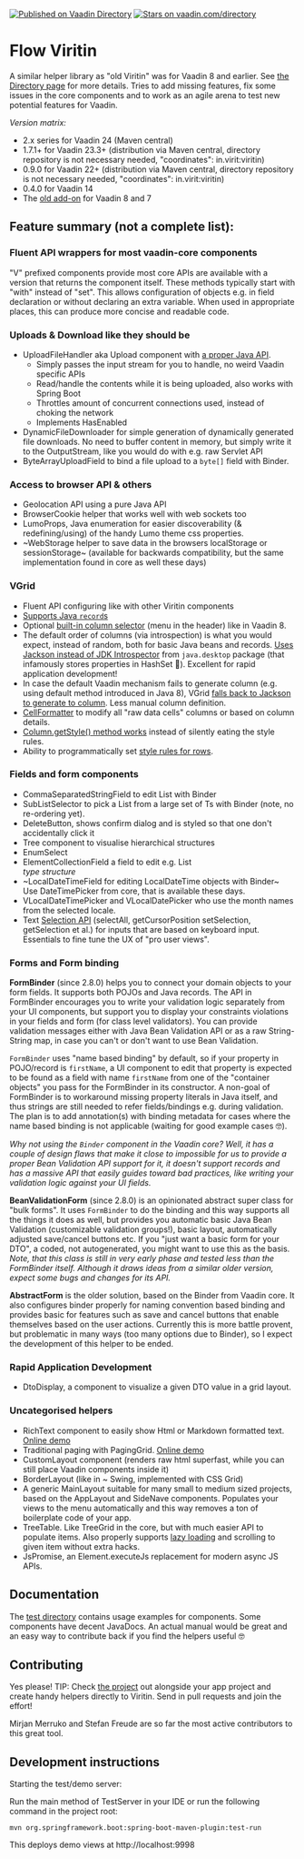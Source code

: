 [![Published on Vaadin  Directory](https://img.shields.io/badge/Vaadin%20Directory-published-00b4f0.svg)](https://vaadin.com/directory/component/flow-viritin)
[![Stars on vaadin.com/directory](https://img.shields.io/vaadin-directory/star/flow-viritin.svg)](https://vaadin.com/directory/component/flow-viritin)

# Flow Viritin

A similar helper library as "old Viritin" was for Vaadin 8 and earlier. See [the Directory page](https://vaadin.com/directory/component/flow-viritin) for more details. Tries to add missing features, fix some issues in the core components and to work as an agile arena to test new potential features for Vaadin.

*Version matrix:*
 * 2.x series for Vaadin 24 (Maven central)
 * 1.7.1+ for Vaadin 23.3+ (distribution via Maven central, directory repository is not necessary needed, "coordinates": in.virit:viritin)
 * 0.9.0 for Vaadin 22+ (distribution via Maven central, directory repository is not necessary needed, "coordinates": in.virit:viritin)
 * 0.4.0 for Vaadin 14
 * The [old add-on](https://vaadin.com/directory/component/viritin) for Vaadin 8 and 7

## Feature summary (not a complete list):

###  Fluent API wrappers for most vaadin-core components

"V" prefixed components provide most core APIs are available with a version that returns the component itself. These methods typically start with "with" instead of "set". This allows configuration of objects
e.g. in field declaration or without declaring an extra variable. When used in appropriate places, this can produce more concise and readable code. 

### Uploads & Download like they should be

 * UploadFileHandler aka Upload component with [a proper Java API](https://vaadin.com/blog/uploads-and-downloads-inputs-and-outputs).
   * Simply passes the input stream for you to handle, no weird Vaadin specific APIs
   * Read/handle the contents while it is being uploaded, also works with Spring Boot
   * Throttles amount of concurrent connections used, instead of choking the network
   * Implements HasEnabled
 * DynamicFileDownloader for simple generation of dynamically generated file downloads. No need to buffer content in memory, but simply write it to the OutputStream, like you would do with e.g. raw Servlet API
 * ByteArrayUploadField to bind a file upload to a `byte[]` field with Binder.

### Access to browser API & others

 * Geolocation API using a pure Java API
 * BrowserCookie helper that works well with web sockets too
 * LumoProps, Java enumeration for easier discoverability (& redefining/using) of the handy Lumo theme css properties.
 * ~WebStorage helper to save data in the browsers localStorage or sessionStorage~ (available for backwards compatibility, but the same implementation found in core as well these days)

### VGrid

 * Fluent API configuring like with other Viritin components
 * [Supports Java `record`s](https://github.com/viritin/flow-viritin/blob/v24/src/test/java/org/vaadin/firitin/RecordsWithGrid.java)
 * Optional [built-in column selector](https://github.com/viritin/flow-viritin/blob/320c544e6a314115b18109d8469c2e727ac77da7/src/test/java/org/vaadin/firitin/Grids.java#L81) (menu in the header) like in Vaadin 8.
 * The default order of columns (via introspection) is what you would expect, instead of random, both for basic Java beans and records. [Uses Jackson instead of JDK Introspector](https://github.com/viritin/flow-viritin/blob/c99a31cab256ff2ed455c7413e164a87c85b507a/src/main/java/org/vaadin/firitin/components/grid/VGrid.java#L66-L75) from `java.desktop` package (that infamously stores properties in HashSet 🤦‍). Excellent for rapid application development!
 * In case the default Vaadin mechanism fails to generate column (e.g. using default method introduced in Java 8), VGrid [falls back to Jackson to generate to column](https://github.com/viritin/flow-viritin/blob/c99a31cab256ff2ed455c7413e164a87c85b507a/src/main/java/org/vaadin/firitin/components/grid/VGrid.java#L121-L147). Less manual column definition.
 * [CellFormatter](https://github.com/viritin/flow-viritin/blob/v24/src/test/java/org/vaadin/firitin/Grids.java#L45-L63) to modify all "raw data cells" columns or based on column details.
 * [Column.getStyle() method works](https://github.com/viritin/flow-viritin/blob/v24/src/test/java/org/vaadin/firitin/Grids.java#L68-L73) instead of silently eating the style rules. 
 * Ability to programmatically set [style rules for rows](https://github.com/viritin/flow-viritin/blob/fe58310e178e15be99a4ea0619549738a83d5ac8/src/test/java/org/vaadin/firitin/Grids.java#L82-L87).

### Fields and form components

 * CommaSeparatedStringField to edit List<String> with Binder
 * SubListSelector to pick a List<T> from a large set of Ts with Binder (note, no re-ordering yet).
 * DeleteButton, shows confirm dialog and is styled so that one don't accidentally click it
 * Tree component to visualise hierarchical structures
 * EnumSelect
 * ElementCollectionField a field to edit e.g. List<Address> type structure
 * ~LocalDateTimeField for editing LocalDateTime objects with Binder~ Use DateTimePicker from core, that is available these days.
 * VLocalDateTimePicker and VLocalDatePicker who use the month names from the selected locale.
 * Text [Selection API](https://javadoc.dokku1.parttio.org/in.virit/viritin/2.5.2/org/vaadin/firitin/components/textfield/SelectionApi.html) (selectAll, getCursorPosition setSelection, getSelection et al.) for inputs that are based on keyboard input. Essentials to fine tune the UX of "pro user views".

### Forms and Form binding

**FormBinder** (since 2.8.0) helps you to connect your domain objects to your form fields. It supports both POJOs and Java records. The API in FormBinder encourages you to write your validation logic separately from your UI components, but support you to display your constraints violations in your fields and form (for class level validators). You can provide validation messages either with Java Bean Validation API or as a raw String-String map, in case you can't or don't want to use Bean Validation.

`FormBinder` uses "name based binding" by default, so if your property in POJO/record is `firstName`, a UI component to edit that property is expected to be found as a field with name `firstName` from one of the "container objects" you pass for the FormBinder in its constructor. A non-goal of FormBinder is to workaround missing property literals in Java itself, and thus strings are still needed to refer fields/bindings e.g. during validation. The plan is to add annotation(s) with binding metadata for cases where the name based binding is not applicable (waiting for good example cases 🤓).

*Why not using the `Binder` component in the Vaadin core? Well, it has a couple of design flaws that make it close to impossible for us to provide a proper Bean Validation API support for it, it doesn't support records and has a massive API that easily guides toward bad practices, like writing your validation logic against your UI fields.*

**BeanValidationForm** (since 2.8.0) is an opinionated abstract super class for "bulk forms". It uses `FormBinder` to do the binding and this way supports all the things it does as well, but provides you automatic basic Java Bean Validation (customizable validation groups!), basic layout, automatically adjusted save/cancel buttons etc. If you "just want a basic form for your DTO", a coded, not autogenerated, you might want to use this as the basis. *Note, that this class is still in very early phase and tested less than the FormBinder itself. Although it draws ideas from a similar older version, expect some bugs and changes for its API.*

**AbstractForm** is the older solution, based on the Binder from Vaadin core. It also configures binder properly for naming convention based binding and provides basic for features such as save and cancel buttons that enable themselves based on the user actions. Currently this is more battle provent, but problematic in many ways (too many options due to Binder), so I expect the development of this helper to be ended.

### Rapid Application Development

 * DtoDisplay, a component to visualize a given DTO value in a grid layout.

### Uncategorised helpers

 * RichText component to easily show Html or Markdown formatted text. [Online demo](https://addons.dokku1.parttio.org/)
 * Traditional paging with PagingGrid. [Online demo](https://addons.dokku1.parttio.org/paginggrid)
 * CustomLayout component (renders raw html superfast, while you can still place Vaadin components inside it)
 * BorderLayout (like in ~ Swing, implemented with CSS Grid)
 * A generic MainLayout suitable for many small to medium sized projects, based on the AppLayout and SideNave components. Populates your views to the menu automatically and this way removes a ton of boilerplate code of your app.
 * TreeTable. Like TreeGrid in the core, but with much easier API to populate items. Also properly supports [lazy loading](https://vaadin.com/blog/lazy-loading-hierarchical-data-from-ui-to-database) and scrolling to given item without extra hacks.
 * JsPromise, an Element.executeJs replacement for modern async JS APIs.

## Documentation

The [test directory](https://github.com/viritin/flow-viritin/tree/v24/src/test/java/org/vaadin/firitin) contains usage examples for components. Some components have decent JavaDocs. An actual manual would be great and an easy way to contribute back if you find the helpers useful 🤓

## Contributing

Yes please! TIP: Check [the project](https://github.com/viritin/flow-viritin) out alongside your app project and create handy helpers directly to Viritin. Send in pull requests and join the effort!  

Mirjan Merruko and Stefan Freude are so far the most active contributors to this great tool.



## Development instructions

Starting the test/demo server:

Run the main method of TestServer in your IDE or run the following command in the project root:

```
mvn org.springframework.boot:spring-boot-maven-plugin:test-run
```

This deploys demo views at http://localhost:9998
